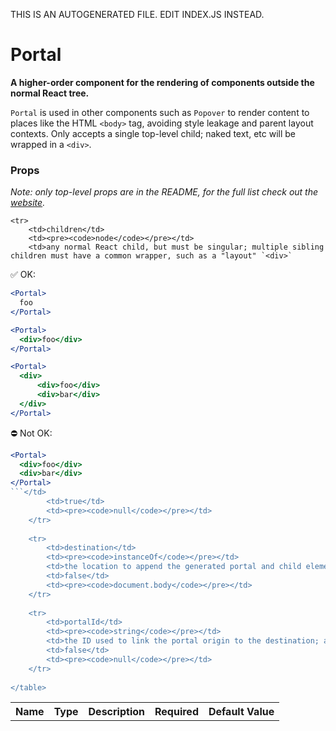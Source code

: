 THIS IS AN AUTOGENERATED FILE. EDIT INDEX.JS INSTEAD.

# Portal
__A higher-order component for the rendering of components outside the normal React tree.__

`Portal` is used in other components such as `Popover` to render content to places like the HTML `<body>` tag, avoiding style leakage and parent layout contexts. Only accepts a single top-level child; naked text, etc will be wrapped in a `<div>`.

### Props

_Note: only top-level props are in the README, for the full list check out the [website](http://boundless.js.org/Portal#props)._

<table>
    <tr>
        <th>Name</th>
        <th>Type</th>
        <th>Description</th>
        <th>Required</th>
        <th>Default Value</th>
    </tr>
    
    <tr>
        <td>children</td>
        <td><pre><code>node</code></pre></td>
        <td>any normal React child, but must be singular; multiple sibling children must have a common wrapper, such as a "layout" `<div>`

✅ OK:

```jsx
<Portal>
  foo
</Portal>

<Portal>
  <div>foo</div>
</Portal>

<Portal>
  <div>
      <div>foo</div>
      <div>bar</div>
  </div>
</Portal>
```

⛔️ Not OK:

```jsx
<Portal>
  <div>foo</div>
  <div>bar</div>
</Portal>
```</td>
        <td>true</td>
        <td><pre><code>null</code></pre></td>
    </tr>
    
    <tr>
        <td>destination</td>
        <td><pre><code>instanceOf</code></pre></td>
        <td>the location to append the generated portal and child elements</td>
        <td>false</td>
        <td><pre><code>document.body</code></pre></td>
    </tr>
    
    <tr>
        <td>portalId</td>
        <td><pre><code>string</code></pre></td>
        <td>the ID used to link the portal origin to the destination; added to generated `<div>` appended to the destination HTML node</td>
        <td>false</td>
        <td><pre><code>null</code></pre></td>
    </tr>
    
</table>

